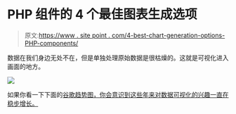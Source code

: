 # PHP 组件的 4 个最佳图表生成选项

> 原文:[https://www . site point . com/4-best-chart-generation-options-PHP-components/](https://www.sitepoint.com/4-best-chart-generation-options-php-components/)

数据在我们身边无处不在，但是单独处理原始数据是很枯燥的。这就是可视化进入画面的地方。

![](../Images/7eabc69d0156e0ba11241b3a2f7bfc6d.png)

如果你看一下下面的[谷歌趋势图，你会意识到这些年来对数据可视化的兴趣一直在稳步增长。](https://www.google.co.in/trends/explore#q=%2Fm%2F04fzr5d&date=1%2F2007%2099m&cmpt=q&tz=)
